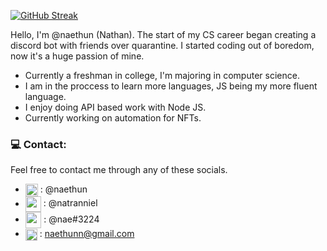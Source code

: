 [![GitHub Streak](http://github-readme-streak-stats.herokuapp.com?user=naethun&theme=tokyonight)](https://git.io/streak-stats)

Hello, I'm @naethun (Nathan). The start of my CS career began creating a discord bot with friends over quarantine. I started coding out of boredom, now it's a huge passion of mine. 

- Currently a freshman in college, I'm majoring in computer science.
- I am in the proccess to learn more languages, JS being my more fluent language.
- I enjoy doing API based work with Node JS.
- Currently working on automation for NFTs.

### 💻 Contact:

Feel free to contact me through any of these socials.

- <img align="center" src="https://camo.githubusercontent.com/a48b01b5b94158fc6de2897b2f64974ded93d50bbad57031e1e501193b17706f/68747470733a2f2f75706c6f61642e77696b696d656469612e6f72672f77696b6970656469612f636f6d6d6f6e732f7468756d622f342f34662f547769747465722d6c6f676f2e7376672f3234393170782d547769747465722d6c6f676f2e7376672e706e67" height="20"/> : @naethun
- <img align="center" src="https://camo.githubusercontent.com/c2c124afbfeb71d9e9670ebb941d7a378b30b2c5e80127a6292326c0de616e48/68747470733a2f2f75706c6f61642e77696b696d656469612e6f72672f77696b6970656469612f636f6d6d6f6e732f7468756d622f612f61352f496e7374616772616d5f69636f6e2e706e672f3230343870782d496e7374616772616d5f69636f6e2e706e67" height="25"/> : @natranniel
- <img align="center" src="https://camo.githubusercontent.com/a211454a3e1d77188f00bcfdf9e36cc99f2f946c3bc811572ace9c19a5489f8f/68747470733a2f2f63646e2e6c6f676f6a6f792e636f6d2f77702d636f6e74656e742f75706c6f6164732f32303231303432323039353033372f646973636f72642d6d6173636f742e706e67" height="25.5"/> : @nae#3224
- <img align="center" src="https://camo.githubusercontent.com/1ca74c6e5bbcc21f6d8f952ce0f773c2aec6863f54518ce24133bb502bfe276a/68747470733a2f2f75706c6f61642e77696b696d656469612e6f72672f77696b6970656469612f636f6d6d6f6e732f7468756d622f372f37652f476d61696c5f69636f6e5f253238323032302532392e7376672f3235363070782d476d61696c5f69636f6e5f253238323032302532392e7376672e706e67" height="19"/> : naethunn@gmail.com

